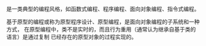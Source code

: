 是一类典型的编程风格，如函数式编程、程序编程、面向对象编程、指令式编程。

基于原型的编程或称为原型程序设计、原型编程，是面向对象编程的子系统和一种方式，
在原型编程中，类不是实时的，而且行为重用（通常认为继承自基于类的语言）是通过复制
已经存在的原型对象的过程实现的。

